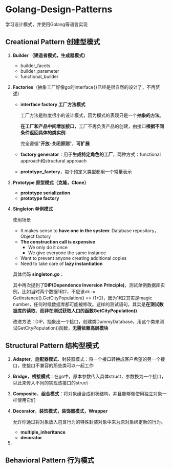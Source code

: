 # Golang-Design-Patterns
学习设计模式，并使用Golang等语言实现





## Creational Pattern 创建型模式

1. **Builder （建造者模式，生成器模式）**

   - builder_facets
   - builder_parameter
   - functional_builder

2. **Factories**（抽象工厂好像go的interface{}已经是很自然的设计了，不再赘述）

   - **interface factory 工厂方法模式**

     工厂方法是粒度很小的设计模式，因为模式的表现只是一个**抽象的方法**。

     **在工厂和产品中间增加接口**，工厂不再负责产品的创建，由接口**根据不同条件返回具体的类实例**

     完全遵循"**开放-关闭原则**"，**可扩展**

   - **factory generator**：用于**生成特定角色的工厂**，两种方式：functional approach和structural approach

   -  **prototype_factory**，每个预定义类型都用一个常量表示

3. **Prototype 原型模式（克隆，Clone）**

   - **prototype serialization**
   - **prototype factory**

4. **Singleton 单例模式**

   使用场景

   - It makes sense to **have one in the system**: Database repository，Object factory
   - **The construction call is expensive**
     - We only do it once
     - We give everyone the same instance
   - Want to prevent anyone creating additional copies
   - Need to take care of **lazy instantiation**

   

   具体代码 **singleton.go**：

   其中再次提到了**DIP(Dependence Inversion Principle)**，测试单例数据库实例，比如当时两个数据1和2，不应该ok := GetInstance().GetCityPopulation() == (1+2)，因为1和2其实是magic number，任何时候数据库都可能被修改。这样的测试语句，其实是**在测试数据库的读取**，**而非在测试获取人口的函数GetCityPopulation()**

   改进方法：DIP，抽象出一个接口，创建类DummyDatabase，用这个类来测试GetCityPopulation()函数，**无需依赖高层模块**



## Structural Pattern 结构型模式

1. **Adapter**，**适配器模式**、封装器模式：将一个接口转换成客户希望的另一个接口，使接口不兼容的那些类可以一起工作

2. **Bridge**，**桥接模式**：在go中，原本参数传入具体struct，参数换为一个接口，以此来传入不同的实现该接口的struct

3. **Composite**，**组合模式**：将对象组合成树状结构，并且能够像使用独立对象一样使用它们

4. **Decorator**，**装饰模式，装饰器模式，Wrapper**

   允许你通过将对象放入包含行为的特殊封装对象中来为原对象绑定新的行为。

   - **multiple_inheritance**
   - **decorator**

5. 



## Behavioral Pattern 行为模式

